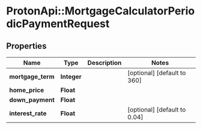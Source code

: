 # ProtonApi::MortgageCalculatorPeriodicPaymentRequest

## Properties
Name | Type | Description | Notes
------------ | ------------- | ------------- | -------------
**mortgage_term** | **Integer** |  | [optional] [default to 360]
**home_price** | **Float** |  | 
**down_payment** | **Float** |  | 
**interest_rate** | **Float** |  | [optional] [default to 0.04]


